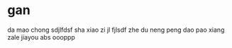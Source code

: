 # gan
da mao 
chong
sdjlfdsf
sha xiao zi jl
fjlsdf
zhe du neng peng dao 
pao xiang
zale 
jiayou
abs
oooppp
